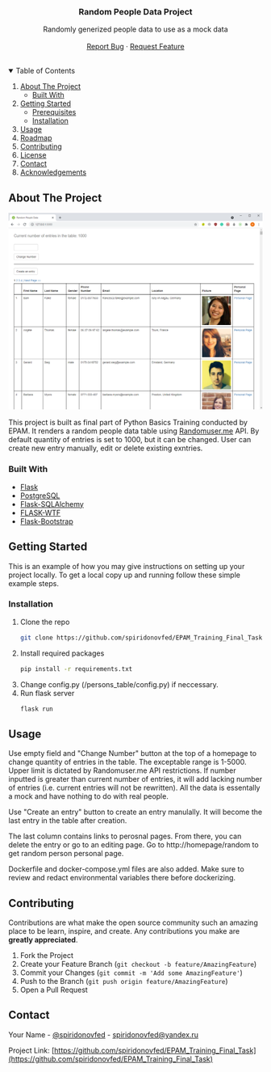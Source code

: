 <!--
*** Thanks for checking out the Best-README-Template. If you have a suggestion
*** that would make this better, please fork the repo and create a pull request
*** or simply open an issue with the tag "enhancement".
*** Thanks again! Now go create something AMAZING! :D
-->



<!-- PROJECT SHIELDS -->
<!--
*** I'm using markdown "reference style" links for readability.
*** Reference links are enclosed in brackets [ ] instead of parentheses ( ).
*** See the bottom of this document for the declaration of the reference variables
*** for contributors-url, forks-url, etc. This is an optional, concise syntax you may use.
*** https://www.markdownguide.org/basic-syntax/#reference-style-links
-->
<!-- PROJECT LOGO -->
<br />
<p align="center">
  <h3 align="center">Random People Data Project</h3>

  <p align="center">
    Randomly generized people data to use as a mock data
    <br />
    <br />
    <a href="https://github.com/spiridonovfed/EPAM_Training_Final_Task/issues">Report Bug</a>
    ·
    <a href="https://github.com/spiridonovfed/EPAM_Training_Final_Task/issues">Request Feature</a>
    <br />
  </p>
</p>
<br />


<!-- TABLE OF CONTENTS -->
<details open="open">
  <summary>Table of Contents</summary>
  <ol>
    <li>
      <a href="#about-the-project">About The Project</a>
      <ul>
        <li><a href="#built-with">Built With</a></li>
      </ul>
    </li>
    <li>
      <a href="#getting-started">Getting Started</a>
      <ul>
        <li><a href="#prerequisites">Prerequisites</a></li>
        <li><a href="#installation">Installation</a></li>
      </ul>
    </li>
    <li><a href="#usage">Usage</a></li>
    <li><a href="#roadmap">Roadmap</a></li>
    <li><a href="#contributing">Contributing</a></li>
    <li><a href="#license">License</a></li>
    <li><a href="#contact">Contact</a></li>
    <li><a href="#acknowledgements">Acknowledgements</a></li>
  </ol>
</details>



<!-- ABOUT THE PROJECT -->
## About The Project

[![Product Name Screen Shot][product-screenshot]](https://example.com)

This project is built as final part of Python Basics Training conducted by EPAM.
It renders a random people data table using [Randomuser.me](https://randomuser.me/) API. By default quantity of entries is set to 1000, but it can be changed.
User can create new entry manually, edit or delete existing exntries.

### Built With

* [Flask](https://flask.palletsprojects.com/en/2.0.x/)
* [PostgreSQL](https://www.postgresql.org/)
* [Flask-SQLAlchemy](https://flask-sqlalchemy.palletsprojects.com/en/2.x/)
* [FLASK-WTF](https://flask-wtf.readthedocs.io/en/0.15.x/)
* [Flask-Bootstrap](https://pythonhosted.org/Flask-Bootstrap/)


<!-- GETTING STARTED -->
## Getting Started

This is an example of how you may give instructions on setting up your project locally.
To get a local copy up and running follow these simple example steps.

### Installation

1. Clone the repo
   ```sh
   git clone https://github.com/spiridonovfed/EPAM_Training_Final_Task
   ```
2. Install required packages
   ```sh
   pip install -r requirements.txt
   ```
3. Change config.py (/persons_table/config.py) if neccessary.
4. Run flask server
   ```sh
   flask run
   ```



<!-- USAGE EXAMPLES -->
## Usage

Use empty field and "Change Number" button at the top of a homepage to change quantity of entries in the table. The exceptable range is 1-5000. Upper limit is dictated by Randomuser.me API restrictions. If number inputted is greater than current number of entries, it will add lacking number of entries (i.e. current entries will not be rewritten).
All the data is essentally a mock and have nothing to do with real people.

Use "Create an entry" button to create an entry manulally. It will become the last entry in the table after creation.

The last column contains links to perosnal pages. From there, you can delete the entry or go to an editing page.
Go to http://homepage/random to get random person personal page.

Dockerfile and docker-compose.yml files are also added. Make sure to review and redact environmental variables there before dockerizing. 



<!-- CONTRIBUTING -->
## Contributing

Contributions are what make the open source community such an amazing place to be learn, inspire, and create. Any contributions you make are **greatly appreciated**.

1. Fork the Project
2. Create your Feature Branch (`git checkout -b feature/AmazingFeature`)
3. Commit your Changes (`git commit -m 'Add some AmazingFeature'`)
4. Push to the Branch (`git push origin feature/AmazingFeature`)
5. Open a Pull Request


<!-- CONTACT -->
## Contact

Your Name - [@spiridonovfed](https://t.me/spiridonovfedor) - spiridonovfed@yandex.ru

Project Link: [https://github.com/spiridonovfed/EPAM_Training_Final_Task](https://github.com/spiridonovfed/EPAM_Training_Final_Task)






<!-- MARKDOWN LINKS & IMAGES -->
<!-- https://www.markdownguide.org/basic-syntax/#reference-style-links -->
[contributors-shield]: https://img.shields.io/github/contributors/othneildrew/Best-README-Template.svg?style=for-the-badge
[contributors-url]: https://github.com/othneildrew/Best-README-Template/graphs/contributors
[forks-shield]: https://img.shields.io/github/forks/othneildrew/Best-README-Template.svg?style=for-the-badge
[forks-url]: https://github.com/othneildrew/Best-README-Template/network/members
[stars-shield]: https://img.shields.io/github/stars/othneildrew/Best-README-Template.svg?style=for-the-badge
[stars-url]: https://github.com/othneildrew/Best-README-Template/stargazers
[issues-shield]: https://img.shields.io/github/issues/othneildrew/Best-README-Template.svg?style=for-the-badge
[issues-url]: https://github.com/othneildrew/Best-README-Template/issues
[license-shield]: https://img.shields.io/github/license/othneildrew/Best-README-Template.svg?style=for-the-badge
[license-url]: https://github.com/othneildrew/Best-README-Template/blob/master/LICENSE.txt
[linkedin-shield]: https://img.shields.io/badge/-LinkedIn-black.svg?style=for-the-badge&logo=linkedin&colorB=555
[linkedin-url]: https://linkedin.com/in/othneildrew
[product-screenshot]: images/screenshot.png
